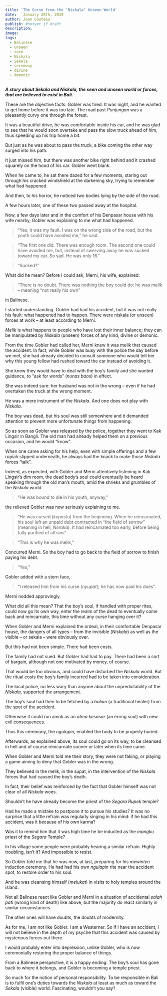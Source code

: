 ```yaml
---
title: 'The Curse from the ‘Niskala’ Unseen World'
date:   January 28th, 2019
author: Jean Couteau
publish: #notyet if draft
description:
image:
tags:
  - Balinese
  - unseen
  - seen
  - Niskala
  - Sekala
  - ceremony
  - divine
  - demonic
---
```

_**A story about _Sekala_ and _Niskala_, the seen and unseen world or forces, that are believed to exist in Bali.**_

These are the objective facts: Gobler was tired. It was night, and he wanted to get home before it was too late. The road past _Punjungan_ was a pleasantly curvy one through the forest.

It was a beautiful drive, he was comfortable inside his car, and he was glad to see that he would soon overtake and pass the slow truck ahead of him, thus speeding up his trip home a bit.

But just as he was about to pass the truck, a bike coming the other way surged into his path.

It just missed him, but there was another bike right behind and it crashed squarely on the hood of his car. Gobler went blank.

When he came to, he sat there dazed for a few moments, staring out through his cracked windshield at the darkening sky, trying to remember what had happened.

And then, to his horror, he noticed two bodies lying by the side of the road.

A few hours later, one of these two passed away at the hospital.

Now, a few days later and in the comfort of his Denpasar house with his wife nearby, Gobler was explaining to me what had happened.

>“Yes, it was my fault. I was on the wrong side of the road, but the youth could have avoided me,”
 he said.

 >“The first one did. There was enough room. The second one could have avoided me, but, instead of swerving away he was sucked toward my car. So sad. He was only 16.”

>“Sucked?”

What did he mean? Before I could ask, Merni, his wife, explained:

>“There is no doubt. There was nothing the boy could do: he was _melik_ – meaning “not really his own”

in Balinese.

I started understanding. Gobler had had his accident, but it was not really his fault: what happened had to happen. There were niskala (or unseen) forces at work – at least according to Merni.

_Melik_ is what happens to people who have lost their inner balance; they can be manipulated by _Niskala_ (unseen) forces of any kind, divine or demonic.

From the time Gobler had called her, Merni knew it was melik that caused the accident. In fact, while Gobler was busy with the police the day before we met, she had already decided to consult someone who would tell her why this young fellow had rushed toward the car instead of avoiding it.

She knew they would have to deal with the boy’s family and she wanted guidance, to “ask for words” (_nunas baos_) in effect.

She was indeed sure: her husband was not in the wrong – even if he had overtaken the truck at the wrong moment.

He was a mere instrument of the _Niskala_. And one does not play with _Niskala_.

The boy was dead, but his soul was still somewhere and it demanded attention to prevent more unfortunate things from happening.

So as soon as Gobler was released by the police, together they went to Kak Lingsir in Bangli. The old man had already helped them on a previous occasion, and he would “know”.

When one came asking for his help, even with simple offerings and a few rupiah slipped underneath, he always had the knack to make those _Niskala_ forces “talk”.

Indeed, as expected, with Gobler and Merni attentively listening in Kak Lingsir’s dim room, the dead body’s soul could eventually be heard speaking through the old man’s mouth, amid the shrieks and grumbles of the _Niskala_ world.

>“He was bound to die in his youth, anyway,”

the relieved Gobler was now seriously explaining to me.

>“He was cursed (_kepastu_) from the beginning. When he reincarnated, his soul left an unpaid debt contracted in “the field of sorrow” (meaning in hell, _Neraka_). It had reincarnated too early, before being fully purified of all sins”

>“This is why he was melik,”

Concurred Merni. So the boy had to go back to the field of sorrow to finish paying his debt.

>“Yes,”

Gobler added with a stern face,

>“I released him from his curse (_nyupat_); he has now paid his dues”.

Merni nodded approvingly.

What did all this mean? That the boy’s soul, if handled with proper rites, could now go its own way, enter the realm of the dead to eventually come back and reincarnate, this time without any curse hanging over it?

When Gobler and Merni explained the ordeal, in their comfortable Denpasar house, the dangers of all types – from the invisible (_Niskala_) as well as the visible – or sekala – were obviously over.

But this had not been simple. There had been costs.

The family had not sued. But Gobler had had to pay. There had been a sort of bargain, although not one motivated by money, of course.

That would be too obvious, and could have disturbed the _Niskala_ world. But the ritual costs the boy’s family incurred had to be taken into consideration.

The local police, no less wary than anyone about the unpredictability of the _Niskala_, supported the arrangement.

The boy’s soul had then to be fetched by a _balian_ (a traditional healer) from the spot of the accident.

Otherwise it could run amok as an _atma kesasar_ (an erring soul) with new evil consequences.

Thus this ceremony, the _ngulapin_, enabled the body to be properly buried.

Afterwards, as explained above, its soul could go on its way, to be cleansed in hell and of course reincarnate sooner or later when its time came.

When Gobler and Merni told me their story, they were not faking, or playing a game aiming to deny that Gobler was in the wrong.

They believed in the melik, in the supat, in the intervention of the _Niskala_ forces that had caused the boy’s death.

In fact, their belief was reinforced by the fact that Gobler himself was not clear of all _Niskala_ woes.

Shouldn’t he have already become the priest of the _Segara Rupek_ temple?

Had he made a mistake to postpone it to pursue his studies? It was no surprise that a little refrain was regularly singing in his mind: if he had this accident, was it because of his own karma?

Was it to remind him that it was high time he be inducted as the _mangku_ priest of the _Segara_ Temple?

In his village some people were probably hearing a similar refrain. Highly troubling, isn’t it? And impossible to resist.

So Gobler told me that he was now, at last, preparing for his _mewinten_ induction ceremony. He had had his own _ngulapin_ rite near the accident spot, to restore order to his soul.

And he was cleansing himself (_melukat_) in visits to holy temples around the island.

Not all Balinese react like Gobler and Merni in a situation of accidental _salah pati_ (wrong kind of death) like above, but the majority do react similarly in similar circumstances.

The other ones will have doubts, the doubts of modernity.

As for me, I am not like Gobler. I am a Westerner. So if I have an accident, I will not believe in the depth of my psyche that this accident was caused by mysterious forces out there.

I would probably enter into depression, unlike Gobler, who is now ceremonially restoring the proper balance of things.

From a Balinese perspective, it is a happy ending: The boy’s soul has gone back to where it belongs, and Gobler is becoming a temple priest.

So much for the notion of personal responsibility. To be responsible in Bali is to fulfil one’s duties towards the _Niskala_ at least as much as toward the _Sekala_ (visible) world. Fascinating, wouldn’t you say?
